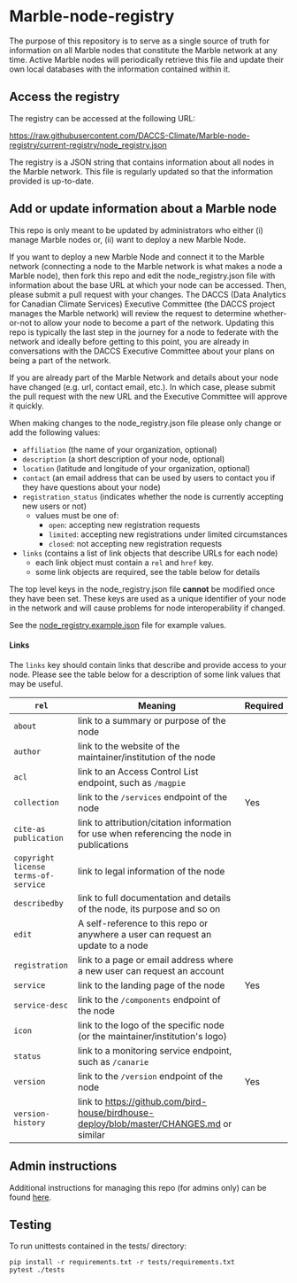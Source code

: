 # Marble-node-registry

The purpose of this repository is to serve as a single source of truth for information on all Marble nodes that 
constitute the Marble network at any time. Active Marble nodes will periodically retrieve this file and update their 
own local databases with the information contained within it.

## Access the registry

The registry can be accessed at the following URL:

https://raw.githubusercontent.com/DACCS-Climate/Marble-node-registry/current-registry/node_registry.json

The registry is a JSON string that contains information about all nodes in the Marble network. This file is regularly
updated so that the information provided is up-to-date.

## Add or update information about a Marble node

This repo is only meant to be updated by administrators who either (i) manage Marble nodes or, (ii) want to deploy a 
new Marble Node. 

If you want to deploy a new Marble Node and connect it to the Marble network (connecting a node to the Marble network 
is what makes a node a Marble node), then fork this repo and edit the node_registry.json file with information about 
the base URL at which your node can be accessed. Then, please submit a pull request with your changes. The DACCS (Data Analytics for Canadian Climate Services) Executive Committee (the DACCS project manages the Marble network) will review the request to determine whether-or-not to allow your node to become a part of the 
network. Updating this repo is typically the last step in the journey for a node to federate with the network and 
ideally before getting to this point, you are already in conversations with the DACCS Executive Committee about your 
plans on being a part of the network.

If you are already part of the Marble Network and details about your node have changed (e.g. url, contact email, etc.). 
In which case, please submit the pull request with the new URL and the Executive Committee will approve it quickly.

When making changes to the node_registry.json file please only change or add the following values:
  - `affiliation` (the name of your organization, optional)
  - `description` (a short description of your node, optional)
  - `location` (latitude and longitude of your organization, optional)
  - `contact` (an email address that can be used by users to contact you if they have questions about your node)
  - `registration_status` (indicates whether the node is currently accepting new users or not)
    - values must be one of:
      - `open`: accepting new registration requests
      - `limited`: accepting new registrations under limited circumstances
      - `closed`: not accepting new registration requests
  - `links` (contains a list of link objects that describe URLs for each node)
    - each link object must contain a `rel` and `href` key. 
    - some link objects are required, see the table below for details

The top level keys in the node_registry.json file **cannot** be modified once they have been set. These keys are used 
as a unique identifier of your node in the network and will cause problems for node interoperability if changed.

See the [node_registry.example.json](doc/node_registry.example.json) file for example values.

#### Links

The `links` key should contain links that describe and provide access to your node. Please see the table below
for a description of some link values that may be useful.

| `rel`                                              | Meaning                                                                                    | Required |
|----------------------------------------------------|--------------------------------------------------------------------------------------------|----------|
| `about`                                            | link to a summary or purpose of the node                                                   |          |
| `author`                                           | link to the website of the maintainer/institution of the node                              |          |
| `acl`                                              | link to an Access Control List endpoint, such as `/magpie`                                 |          |
| `collection`                                       | link to the `/services` endpoint of the node                                               | Yes      |
| `cite-as` <br> `publication`                       | link to attribution/citation information for use when referencing the node in publications |          |
| `copyright` <br> `license` <br> `terms-of-service` | link to legal information of the node                                                      |          |
| `describedby`                                      | link to full documentation and details of the node, its purpose and so on                  |          |
| `edit`                                             | A self-reference to this repo or anywhere a user can request an update to a node           |          |
| `registration`                                     | link to a page or email address where a new user can request an account                    |          |
| `service`                                          | link to the landing page of the node                                                       | Yes      |
| `service-desc`                                     | link to the `/components` endpoint of the node                                             |          |
| `icon`                                             | link to the logo of the specific node (or the maintainer/institution's logo)               |          |
| `status`                                           | link to a monitoring service endpoint, such as `/canarie`                                  |          |
| `version`                                          | link to the `/version` endpoint of the node                                                | Yes      |
| `version-history`                                  | link to https://github.com/bird-house/birdhouse-deploy/blob/master/CHANGES.md or similar   |          |

## Admin instructions

Additional instructions for managing this repo (for admins only) can be found [here](doc/admin-instructions.md).

## Testing

To run unittests contained in the tests/ directory:

```shell
pip install -r requirements.txt -r tests/requirements.txt
pytest ./tests
```
